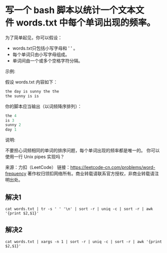 # 写一个 bash 脚本以统计一个文本文件 words.txt 中每个单词出现的频率。

为了简单起见，你可以假设：
* words.txt只包括小写字母和 ' ' 。
* 每个单词只由小写字母组成。
* 单词间由一个或多个空格字符分隔。

示例:

假设 words.txt 内容如下：

```cpp
the day is sunny the the
the sunny is is
```

你的脚本应当输出（以词频降序排列）：

```cpp
the 4
is 3
sunny 2
day 1
```

说明:

不要担心词频相同的单词的排序问题，每个单词出现的频率都是唯一的。
你可以使用一行 Unix pipes 实现吗？

来源：力扣（LeetCode）
链接：https://leetcode-cn.com/problems/word-frequency
著作权归领扣网络所有。商业转载请联系官方授权，非商业转载请注明出处。

## 解决1

`cat words.txt | tr -s ' ' '\n' | sort -r | uniq -c | sort -r | awk '{print $2,$1}'`

## 解决2

`cat words.txt | xargs -n 1 | sort -r | uniq -c | sort -r | awk '{print $2,$1}'`

